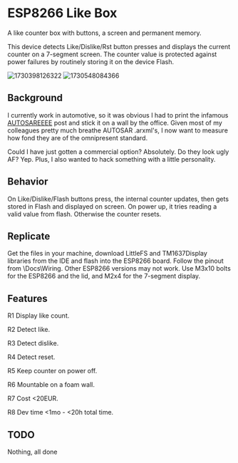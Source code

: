 # ESP8266 Like Box

A like counter box with buttons, a screen and permanent memory.

This device detects Like/Dislike/Rst button presses and displays the current counter on a 7-segment screen. The counter value is protected against power failures by routinely storing it on the device Flash.

![1730398126322](https://github.com/user-attachments/assets/f102efa9-b3e8-420e-80cb-10e587725714)
![1730548084366](https://github.com/user-attachments/assets/cd69c498-098e-4ac2-b436-41b7927aaee7)

## Background

I currently work in automotive, so it was obvious I had to print the infamous [AUTOSAREEEE](https://www.reddit.com/r/embedded/comments/leq366/comment/gmiq6d0/) post and stick it on a wall by the office. Given most of my colleagues pretty much breathe AUTOSAR .arxml's, I now want to measure how fond they are of the omnipresent standard.

Could I have just gotten a commercial option? Absolutely. Do they look ugly AF? Yep. Plus, I also wanted to hack something with a little personality.

## Behavior

On Like/Dislike/Flash buttons press, the internal counter updates, then gets stored in Flash and displayed on screen.
On power up, it tries reading a valid value from flash. Otherwise the counter resets.

## Replicate

Get the files in your machine, download LittleFS and TM1637Display libraries from the IDE and flash into the ESP8266 board. Follow the pinout from \Docs\Wiring. Other ESP8266 versions may not work. Use M3x10 bolts for the ESP8266 and the lid, and M2x4 for the 7-segment display.

## Features

R1 Display like count.

R2 Detect like.

R3 Detect dislike.

R4 Detect reset.

R5 Keep counter on power off.

R6 Mountable on a foam wall.

R7 Cost <20EUR.

R8 Dev time <1mo - <20h total time.

## TODO

Nothing, all done
